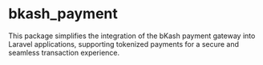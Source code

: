 # bkash_payment
 This package simplifies the integration of the bKash payment gateway into Laravel applications, supporting tokenized payments for a secure and seamless transaction experience.
